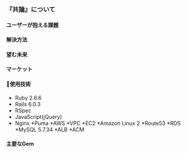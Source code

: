 ### 『共論』について

#### ユーザーが抱える課題

#### 解決方法


#### 望む未来


#### マーケット

#### 🔧使用技術
* Ruby 2.6.6
* Rails 6.0.3
* RSpec
* JavaScript(jQuery)
* Nginx
  *Puma
  *AWS
  *VPC
  *EC2
  *Amazon Linux 2
  *Route53
  *RDS
  *MySQL 5.7.34
  *ALB
  *ACM

#### 主要なGem

